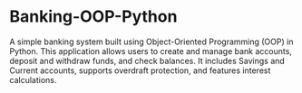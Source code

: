 # Banking-OOP-Python
A simple banking system built using Object-Oriented Programming (OOP) in Python. This application allows users to create and manage bank accounts, deposit and withdraw funds, and check balances. It includes Savings and Current accounts, supports overdraft protection, and features interest calculations.
